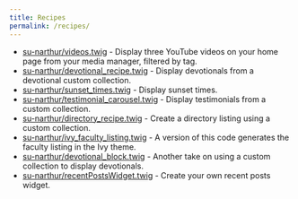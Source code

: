 ```yaml
---
title: Recipes
permalink: /recipes/
---
```


- [su-narthur/videos.twig](https://gist.github.com/su-narthur/1d8764e8dc1b76d67a0114989bca456b) - 
    Display three YouTube videos on your home page from your media manager, filtered by tag.
- [su-narthur/devotional_recipe.twig](https://gist.github.com/su-narthur/3b30dbdca8f85f7bbaf094bdf04198ca) -
    Display devotionals from a devotional custom collection.
- [su-narthur/sunset_times.twig](https://gist.github.com/su-narthur/1473c4209cacf663604e65e893e70517) -
    Display sunset times.
- [su-narthur/testimonial_carousel.twig](https://gist.github.com/su-narthur/4e221b59d0e75da12d0b133f12a8ad88) -
    Display testimonials from a custom collection.
- [su-narthur/directory_recipe.twig](https://gist.github.com/su-narthur/815b0edb19892c134866c2c9157bbd89) -
    Create a directory listing using a custom collection.
- [su-narthur/ivy_faculty_listing.twig](https://gist.github.com/su-narthur/5f8132e7e2142bf250b4aaa427ec8f9b) -
    A version of this code generates the faculty listing in the Ivy theme.
- [su-narthur/devotional_block.twig](https://gist.github.com/su-narthur/93481ca989f034f62d71ca9c5eda765a) -
    Another take on using a custom collection to display devotionals.
- [su-narthur/recentPostsWidget.twig](https://gist.github.com/su-narthur/f01b0ed8005c9913c5c16498ce669f82) -
    Create your own recent posts widget.
